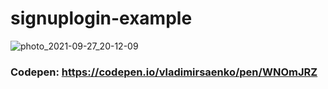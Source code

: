 # signuplogin-example

![photo_2021-09-27_20-12-09](https://user-images.githubusercontent.com/56477695/135536296-c3dafa4c-5343-4d04-ba62-30bb3beaee18.jpg)

### Codepen: https://codepen.io/vladimirsaenko/pen/WNOmJRZ
